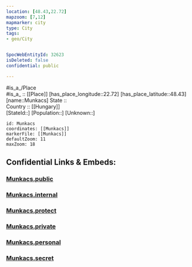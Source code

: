 ```yaml
---
location: [48.43,22.72] 
mapzoom: [7,12] 
mapmarker: city 
type: City
tags:
- geo/City


SpocWebEntityId: 32623
isDeleted: false
confidential: public

---
```

#is_a_/Place  
#is_a_ :: [[Place]] 
[has_place_longitude::22.72] 
[has_place_latitude::48.43] 
[name::Munkacs] 
State ::  
Country :: [[Hungary]]  
[StateId::] 
[Population::] 
[Unknown::] 


```leaflet
id: Munkacs
coordinates: [[Munkacs]] 
markerFile: [[Munkacs]] 
defaultZoom: 11 
maxZoom: 18
```


## Confidential Links & Embeds: 

### [Munkacs.public](/_public/\Earth\Continent\Europe\Europe~East\Ukraine\Regions~Ukraine\Transcarpathia\CityMunkacs.public.md) 

### [Munkacs.internal](/_internal/\Earth\Continent\Europe\Europe~East\Ukraine\Regions~Ukraine\Transcarpathia\CityMunkacs.internal.md) 

### [Munkacs.protect](/_protect/\Earth\Continent\Europe\Europe~East\Ukraine\Regions~Ukraine\Transcarpathia\CityMunkacs.protect.md) 

### [Munkacs.private](/_private/\Earth\Continent\Europe\Europe~East\Ukraine\Regions~Ukraine\Transcarpathia\CityMunkacs.private.md) 

### [Munkacs.personal](/_personal/\Earth\Continent\Europe\Europe~East\Ukraine\Regions~Ukraine\Transcarpathia\CityMunkacs.personal.md) 

### [Munkacs.secret](/_secret/\Earth\Continent\Europe\Europe~East\Ukraine\Regions~Ukraine\Transcarpathia\CityMunkacs.secret.md)

